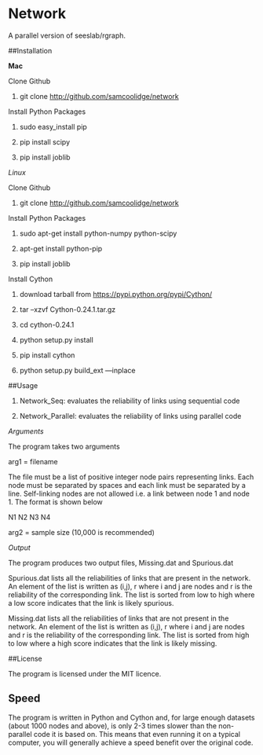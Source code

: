 # Network

A parallel version of seeslab/rgraph.

##Installation

**Mac**

Clone Github

1) git clone http://github.com/samcoolidge/network 


Install Python Packages

1) sudo easy_install pip

2) pip install scipy

3) pip install joblib


*Linux*

Clone Github

1) git clone http://github.com/samcoolidge/network


Install Python Packages

1) sudo apt-get install python-numpy python-scipy

2) apt-get install python-pip

3) pip install joblib


Install Cython

1) download tarball from https://pypi.python.org/pypi/Cython/

2) tar –xzvf Cython-0.24.1.tar.gz

3) cd cython-0.24.1

4) python setup.py install

5) pip install cython

6) python setup.py build_ext —inplace


##Usage

1) Network_Seq: evaluates the reliability of links using sequential code 

2) Network_Parallel: evaluates the reliability of links using parallel code


*Arguments*

The program takes two arguments

arg1 = filename

The file must be a list of positive integer node pairs representing links. Each node must be separated by spaces and each link must be separated by a line. Self-linking nodes are not allowed i.e. a link between node 1 and node 1. The format is shown below

N1  N2
N3  N4

arg2 = sample size (10,000 is recommended)


*Output*

The program produces two output files, Missing.dat and Spurious.dat 

Spurious.dat lists all the reliabilities of links that are present in the network. An element of the list is written as (i,j), r where i and j are nodes and r is the reliability of the corresponding link. The list is sorted from low to high where a low score indicates that the link is likely spurious.

Missing.dat lists all the reliabilities of links that are not present in the network. An element of the list is written as (i,j), r where i and j are nodes and r is the reliability of the corresponding link. The list is sorted from high to low where a high score indicates that the link is likely missing.

##License

The program is licensed under the MIT licence.

## Speed

The program is written in Python and Cython and, for large enough datasets (about 1000 nodes and above), is only 2-3 times slower than the non-parallel code it is based on. This means that even running it on a typical computer, you will generally achieve a speed benefit over the original code.



